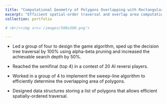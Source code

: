 ```yaml
---
title: "Computational Geometry of Polygons Overlapping with Rectangular Windows [C++]"
excerpt: "Efficient spatial-order traversal and overlap area computation."
collection: portfolio

# <br/><img src='/images/500x300.png'>

---
```


* Led a group of four to design the game algorithm, sped up the decision tree traversal by 100% using alpha-beta pruning and increased the achievable search depth by 50%. 
* Reached the semifinal (top 4) in a contest of 20 AI reversi players. 


* Worked in a group of 4 to implement the sweep-line algorithm to efficiently determine the overlapping area of polygons. 
* Designed data structures storing a list of polygons that allows efficient spatially-ordered traversal. 
